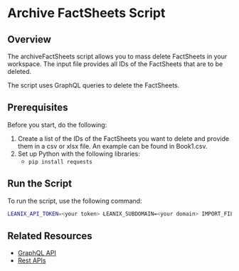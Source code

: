 # Archive FactSheets Script

## Overview

The archiveFactSheets script allows you to mass delete FactSheets in your workspace. The input file provides all IDs of the FactSheets that are to be deleted.

The script uses GraphQL queries to delete the FactSheets.

## Prerequisites

Before you start, do the following:

1. Create a list of the IDs of the FactSheets you want to delete and provide them in a csv or xlsx file. An example can be found in Book1.csv.
2. Set up Python with the following libraries: 
    - `pip install requests`

## Run the Script

To run the script, use the following command:

```bash
LEANIX_API_TOKEN=<your token> LEANIX_SUBDOMAIN=<your domain> IMPORT_FILE=<your input file> python archiveFactsheets.py
```

## Related Resources

- [GraphQL API](https://docs-eam.leanix.net/reference/graphql-tutorials)
- [Rest APIs](https://docs-eam.leanix.net/reference/rest-apis)
